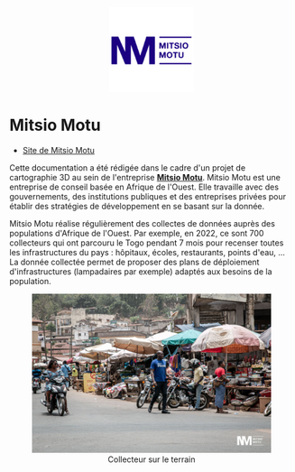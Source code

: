 <figure align="center">
    <p>
        <a href="https://www.mitsiomotu.com/" target="_blank" rel="noopener noreferrer">
            <img src="mm.png" | width=150/>
        </a>
    </p>
</figure>

# Mitsio Motu

- [Site de Mitsio Motu](https://www.mitsiomotu.com/)

Cette documentation a été rédigée dans le cadre d'un projet de cartographie 3D au sein de l'entreprise **[Mitsio Motu](https://www.mitsiomotu.com/)**. Mitsio Motu est une entreprise de conseil basée en Afrique de l'Ouest. Elle travaille avec des gouvernements, des institutions publiques et des entreprises privées pour établir des stratégies de développement en se basant sur la donnée.

Mitsio Motu réalise régulièrement des collectes de données auprès des populations d'Afrique de l'Ouest. Par exemple, en 2022, ce sont 700 collecteurs qui ont parcouru le Togo pendant 7 mois pour recenser toutes les infrastructures du pays : hôpitaux, écoles, restaurants, points d'eau, ... La donnée collectée permet de proposer des plans de déploiement d'infrastructures (lampadaires par exemple) adaptés aux besoins de la population.

<figure align="center">
    <img src="mm_prise.jpeg" | width=650/>
    <figcaption>Collecteur sur  le terrain</figcaption>
</figure>

